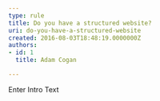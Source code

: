 ```yaml
---
type: rule
title: Do you have a structured website?
uri: do-you-have-a-structured-website
created: 2016-08-03T18:48:19.0000000Z
authors:
- id: 1
  title: Adam Cogan

---
```




<span class='intro'> Enter Intro Text </span>




